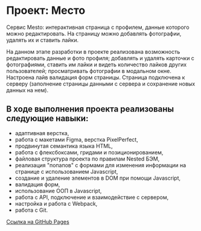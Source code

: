 # Проект: Место

Сервис Mesto: интерактивная страница с профилем, данные которого можно редактировать. На страницу можно добавлять фотографии, удалять их и ставить лайки.

На данном этапе разработки в проекте реализована возможность редактировать данные и фото профиля; добавлять и удалять карточки с фотографиями, ставить им лайки и видеть количество лайков других пользователей; просматривать фотографии в модальном окне. Настроена лайв валидация форм страницы. Страница подключена к серверу (заполнение страницы данными с сервера и сохранение новых данных на нем).

## В ходе выполнения проекта реализованы следующие навыки:

* адаптивная верстка,
* работа с макетами Figma, верстка PixelPerfect,
* продвинутая семантика языка HTML,
* работа с флексбоксами, гридами и позиционированием,
* файловая структура проекта по правилам Nested БЭМ,
* реализация "попапов" с формами для изменения информации на странице с использованием Javascript,
* создание и удаление элементов в DOM при помощи Javascript,
* валидация форм,
* использование ООП в Javascript,
* работа с API, подключение и взаимодействие с сервером,
* настройка и работа с Webpack,
* работа с Git.

[Ссылка на GitHub Pages](https://ninakhomich.github.io/second-project-gh-pages/)